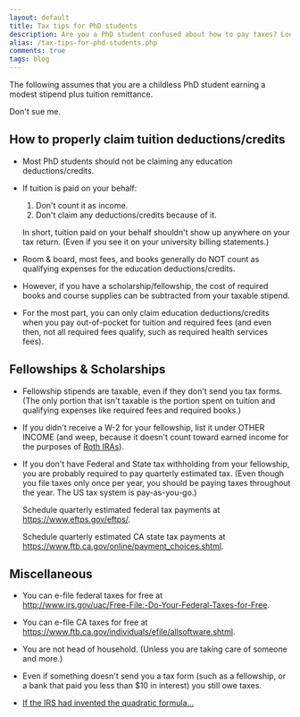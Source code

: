 ```yaml
---
layout: default
title: Tax tips for PhD students
description: Are you a PhD student confused about how to pay taxes? Look no further! Ted explains it all. Mostly. And don't sue him.
alias: /tax-tips-for-phd-students.php
comments: true
tags: blog
---
```


<p>The following assumes that you are a childless PhD student earning a modest stipend plus tuition remittance.</p>

<p>Don't sue me.</p>

<h2>How to properly claim tuition deductions/credits</h2>

<ul>
<li><p>Most PhD students should not be claiming any education deductions/credits.</p></li>

<li><p>If tuition is paid on your behalf:</p>

<ol>
<li>Don't count it as income.</li>
<li>Don't claim any deductions/credits because of it.</li>
</ol></li>

<p>In short, tuition paid on your behalf shouldn't show up anywhere on your tax return. (Even if you see it on your university billing statements.)</p>

<li><p>Room &amp; board, most fees, and books generally do NOT count as qualifying expenses for the education deductions/credits.</p></li>

<li><p>However, if you have a scholarship/fellowship, the cost of required books and course supplies can be subtracted from your taxable stipend.</p>
</li>
<li><p>For the most part, you can only claim education deductions/credits when you pay out-of-pocket for tuition and required fees (and even then, not all required fees qualify, such as required health services fees).</p>
</li>

</ul>
<h2>Fellowships &amp; Scholarships</h2>
<ul>


<li><p>Fellowship stipends are taxable, even if they don't send you tax forms. (The only portion that isn't taxable is the portion spent on tuition and qualifying expenses like required fees and required books.)</p>
</li>
<li><p>If you didn't receive a W-2 for your fellowship, list it under OTHER INCOME (and weep, because it doesn't count toward earned income for the purposes of <a href="/roth-ira/">Roth IRAs</a>).</p>
</li>
<li><p>If you don't have Federal and State tax withholding from your fellowship, you are probably required to pay quarterly estimated tax. (Even though you file taxes only once per year, you should be paying taxes throughout the year. The US tax system is pay-as-you-go.)</p>

<p>Schedule quarterly estimated federal tax payments at <br /><a href="https://www.eftps.gov/eftps/">https://www.eftps.gov/eftps/</a>.</p>

<p>Schedule quarterly estimated CA state tax payments at <br /><a href="https://www.ftb.ca.gov/online/payment_choices.shtml">https://www.ftb.ca.gov/online/payment_choices.shtml</a>.</p>
</li>

</ul>
<h2>Miscellaneous</h2>
<ul>

<li><p>You can e-file federal taxes for free at <br /><a href="http://www.irs.gov/uac/Free-File:-Do-Your-Federal-Taxes-for-Free">http://www.irs.gov/uac/Free-File:-Do-Your-Federal-Taxes-for-Free</a>.</p>
</li>
<li><p>You can e-file CA taxes for free at <br /><a href="https://www.ftb.ca.gov/individuals/efile/allsoftware.shtml">https://www.ftb.ca.gov/individuals/efile/allsoftware.shtml</a>.</p>
</li>
<li><p>You are not head of household. (Unless you are taking care of someone and more.)</p>
</li>
<li><p>Even if something doesn't send you a tax form (such as a fellowship, or a bank that paid you less than $10 in interest) you still owe taxes.</p>
</li>
<li><p><a href="http://www.cs.amherst.edu/~djv/irs.pdf">If the IRS had invented the quadratic formula...</a></p>
</li>

</ul>
